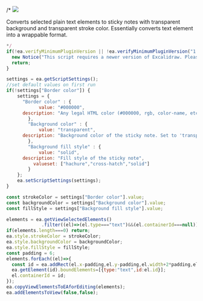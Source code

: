 /*
![](https://raw.githubusercontent.com/zsviczian/obsidian-excalidraw-plugin/master/images/scripts-textelement-to-transparent-stickynote.png)

Converts selected plain text elements to sticky notes with transparent background and transparent stroke color. Essentially converts text element into a wrappable format.

```javascript
*/
if(!ea.verifyMinimumPluginVersion || !ea.verifyMinimumPluginVersion("1.5.21")) {
  new Notice("This script requires a newer version of Excalidraw. Please install the latest version.");
  return;
}

settings = ea.getScriptSettings();
//set default values on first run
if(!settings["Border color"]) {
	settings = {
	  "Border color" : {
			value: "#000000",
      description: "Any legal HTML color (#000000, rgb, color-name, etc.). Set to 'transparent' for transparent color."
		},
		"Background color" : {
			value: "transparent",
      description: "Background color of the sticky note. Set to 'transparent' for transparent color."
		},
		"Background fill style" : {
			value: "solid",
      description: "Fill style of the sticky note",
		  valueset: ["hachure","cross-hatch","solid"]
		}
	};
	ea.setScriptSettings(settings);
}

const strokeColor = settings["Border color"].value;
const backgroundColor = settings["Background color"].value;
const fillStyle = settings["Background fill style"].value;

elements = ea.getViewSelectedElements()
             .filter((el)=>(el.type==="text")&&(el.containerId===null));
if(elements.length===0) return;
ea.style.strokeColor = strokeColor;
ea.style.backgroundColor = backgroundColor;
ea.style.fillStyle = fillStyle;
const padding = 6;
elements.forEach((el)=>{
  const id = ea.addRect(el.x-padding,el.y-padding,el.width+2*padding,el.height+2*padding);
  ea.getElement(id).boundElements=[{type:"text",id:el.id}];
  el.containerId = id;
});
ea.copyViewElementsToEAforEditing(elements);
ea.addElementsToView(false,false);